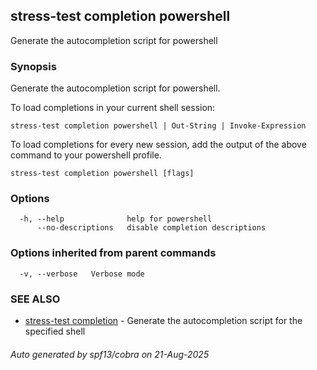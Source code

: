 ## stress-test completion powershell

Generate the autocompletion script for powershell

### Synopsis

Generate the autocompletion script for powershell.

To load completions in your current shell session:

	stress-test completion powershell | Out-String | Invoke-Expression

To load completions for every new session, add the output of the above command
to your powershell profile.


```
stress-test completion powershell [flags]
```

### Options

```
  -h, --help              help for powershell
      --no-descriptions   disable completion descriptions
```

### Options inherited from parent commands

```
  -v, --verbose   Verbose mode
```

### SEE ALSO

* [stress-test completion](stress-test_completion.md)	 - Generate the autocompletion script for the specified shell

###### Auto generated by spf13/cobra on 21-Aug-2025
